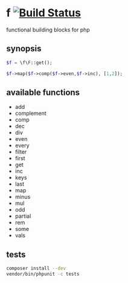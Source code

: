 # f [![Build Status](https://travis-ci.org/zweifisch/f.png?branch=master)](https://travis-ci.org/zweifisch/f)

functional building blocks for php

## synopsis

```php
$f = \f\F::get();

$f->map($f->comp($f->even,$f->inc), [1,2]);
```

## available functions

* add
* complement
* comp
* dec
* div
* even
* every
* filter
* first
* get
* inc
* keys
* last
* map
* minus
* mul
* odd
* partial
* rem
* some
* vals

## tests

```sh
composer install --dev
vendor/bin/phpunit -c tests
```
